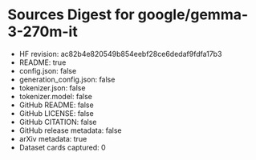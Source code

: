# Sources Digest for google/gemma-3-270m-it
- HF revision: ac82b4e820549b854eebf28ce6dedaf9fdfa17b3
- README: true
- config.json: false
- generation_config.json: false
- tokenizer.json: false
- tokenizer.model: false
- GitHub README: false
- GitHub LICENSE: false
- GitHub CITATION: false
- GitHub release metadata: false
- arXiv metadata: true
- Dataset cards captured: 0
